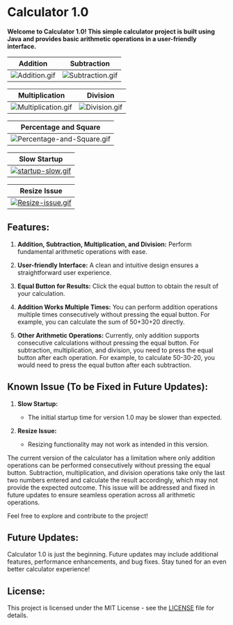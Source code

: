 # Calculator 1.0

**Welcome to Calculator 1.0! This simple calculator project is built using Java and provides basic arithmetic operations in a user-friendly interface.**

| Addition | Subtraction |
| --- | --- |
| ![Addition.gif](https://i.postimg.cc/Qxtqttn4/Addition.gif) | ![Subtraction.gif](https://i.postimg.cc/R0fdBDbv/Subtraction.gif) |

| Multiplication | Division |
| --- | --- |
| ![Multiplication.gif](https://i.postimg.cc/SRGtpvRn/Multiplication.gif) | ![Division.gif](https://i.postimg.cc/QMRzg7vd/Division.gif) |

| Percentage and Square |
| --- |
| ![Percentage-and-Square.gif](https://i.postimg.cc/h48YxfsK/Percentage-and-Square.gif) |

| Slow Startup |
| --- |
| [![startup-slow.gif](https://i.postimg.cc/W3wJmjQh/startup-slow.gif)](https://postimg.cc/mzhDBxZs) |

| Resize Issue |
| --- |
| [![Resize-issue.gif](https://i.postimg.cc/wTmgnFjk/Resize-issue.gif)](https://postimg.cc/yksMZm9J) |

## Features:

1. **Addition, Subtraction, Multiplication, and Division:**
   Perform fundamental arithmetic operations with ease.

2. **User-friendly Interface:**
   A clean and intuitive design ensures a straightforward user experience.

3. **Equal Button for Results:**
   Click the equal button to obtain the result of your calculation.

4. **Addition Works Multiple Times:**
   You can perform addition operations multiple times consecutively without pressing the equal button. For example, you can calculate the sum of 50+30+20 directly.

5. **Other Arithmetic Operations:**
   Currently, only addition supports consecutive calculations without pressing the equal button. For subtraction, multiplication, and division, you need to press the equal button after each operation. For example, to calculate 50-30-20, you would need to press the equal button after each subtraction.

## Known Issue (To be Fixed in Future Updates):

1. **Slow Startup:**
   - The initial startup time for version 1.0 may be slower than expected.

2. **Resize Issue:**
   - Resizing functionality may not work as intended in this version.

The current version of the calculator has a limitation where only addition operations can be performed consecutively without pressing the equal button. Subtraction, multiplication, and division operations take only the last two numbers entered and calculate the result accordingly, which may not provide the expected outcome. This issue will be addressed and fixed in future updates to ensure seamless operation across all arithmetic operations.

Feel free to explore and contribute to the project!

## Future Updates:

Calculator 1.0 is just the beginning. Future updates may include additional features, performance enhancements, and bug fixes. Stay tuned for an even better calculator experience!

## License:

This project is licensed under the MIT License - see the [LICENSE](LICENSE) file for details.
